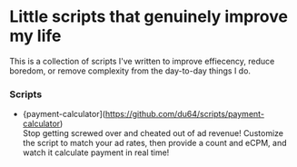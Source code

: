 # Little scripts that genuinely improve my life
This is a collection of scripts I've written to improve effiecency, reduce boredom, or remove complexity from the day-to-day things I do.

### Scripts
* {payment-calculator](https://github.com/du64/scripts/payment-calculator) <br>
Stop getting screwed over and cheated out of ad revenue! Customize the script to match your ad rates, then provide a count and eCPM, and watch it calculate payment in real time!
